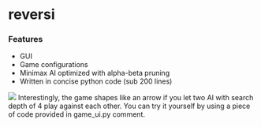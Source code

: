 # reversi
### Features
- GUI
- Game configurations
- Minimax AI optimized with alpha-beta pruning
- Written in concise python code (sub 200 lines)

![](https://user-images.githubusercontent.com/45415946/106111883-71f9f400-6101-11eb-9646-ab3101bd4e43.gif)
Interestingly, the game shapes like an arrow if you let two AI with search depth of 4 play against each other. You can try it yourself by using a piece of code provided in game_ui.py comment.
